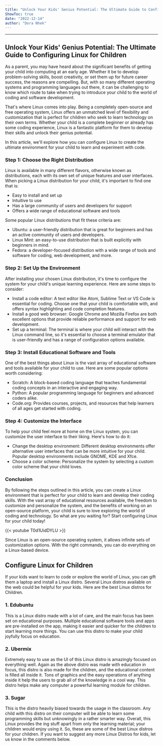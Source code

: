 ```yaml
---
title: "Unlock Your Kids' Genius Potential: The Ultimate Guide to Configuring Linux for Children"
ShowToc: true 
date: "2022-12-14"
author: "Dora Nhek"
---
```

*****
## Unlock Your Kids' Genius Potential: The Ultimate Guide to Configuring Linux for Children

As a parent, you may have heard about the significant benefits of getting your child into computing at an early age. Whether it be to develop problem-solving skills, boost creativity, or set them up for future career success, the reasons are compelling. But, with so many different operating systems and programming languages out there, it can be challenging to know which route to take when trying to introduce your child to the world of coding and software development.

That's where Linux comes into play. Being a completely open-source and free operating system, Linux offers an unmatched level of flexibility and customization that is perfect for children who seek to learn technology on their own terms. Whether your child is a complete beginner or already has some coding experience, Linux is a fantastic platform for them to develop their skills and unlock their genius potential.

In this article, we'll explore how you can configure Linux to create the ultimate environment for your child to learn and experiment with code.

### Step 1: Choose the Right Distribution

Linux is available in many different flavors, otherwise known as distributions, each with its own set of unique features and user interfaces. When picking a Linux distribution for your child, it's important to find one that is:

- Easy to install and set up
- Intuitive to use
- Has a large community of users and developers for support
- Offers a wide range of educational software and tools

Some popular Linux distributions that fit these criteria are:

- Ubuntu: a user-friendly distribution that is great for beginners and has an active community of users and developers.
- Linux Mint: an easy-to-use distribution that is built explicitly with beginners in mind.
- Fedora: a developer-focused distribution with a wide range of tools and software for coding, web development, and more.

### Step 2: Set Up the Environment

After installing your chosen Linux distribution, it's time to configure the system for your child's unique learning experience. Here are some steps to consider:

- Install a code editor: A text editor like Atom, Sublime Text or VS Code is essential for coding. Choose one that your child is comfortable with, and offers syntax highlighting and code completion features.
- Install a good web browser: Google Chrome and Mozilla Firefox are both excellent options that provide reliable performance and support for web development.
- Set up a terminal: The terminal is where your child will interact with the Linux command line, so it's essential to choose a terminal emulator that is user-friendly and has a range of configuration options available.

### Step 3: Install Educational Software and Tools

One of the best things about Linux is the vast array of educational software and tools available for your child to use. Here are some popular options worth considering:

- Scratch: A block-based coding language that teaches fundamental coding concepts in an interactive and engaging way.
- Python: A popular programming language for beginners and advanced coders alike.
- Code.org: Provides courses, projects, and resources that help learners of all ages get started with coding.

### Step 4: Customize the Interface

To help your child feel more at home on the Linux system, you can customize the user interface to their liking. Here's how to do it:

- Change the desktop environment: Different desktop environments offer alternative user interfaces that can be more intuitive for your child. Popular desktop environments include GNOME, KDE and Xfce.
- Choose a color scheme: Personalize the system by selecting a custom color scheme that your child loves.

### Conclusion

By following the steps outlined in this article, you can create a Linux environment that is perfect for your child to learn and develop their coding skills. With the vast array of educational resources available, the freedom to customize and personalize the system, and the benefits of working on an open-source platform, your child is sure to love exploring the world of coding and technology. So what are you waiting for? Start configuring Linux for your child today!

{{< youtube T0d1UidDYLU >}} 



Since Linux is an open-source operating system, it allows infinite sets of customization options. With the right commands, you can do everything on a Linux-based device.

 
## Configure Linux for Children


If your kids want to learn to code or explore the world of Linux, you can gift them a laptop and install a Linux distro. Several Linux distros available on the web could be helpful for your kids. Here are the best Linux distros for Children.

 
### 1. Edubuntu



This is a Linux distro made with a lot of care, and the main focus has been set on educational purposes. Multiple educational software tools and apps are pre-installed on the app, making it easier and quicker for the children to start learning more things. You can use this distro to make your child joyfully focus on education.

 
### 2. Ubermix



Extremely easy to use as the UI of this Linux distro is amazingly focused on everything well. Again as the above distro was made with education in focus, this distro is also made for the children, and the educational content is filled all inside it.
Tons of graphics and the easy operations of anything inside it help the users to grab all of the knowledge in a cool way. This distro helps make any computer a powerful learning module for children.

 
### 3. Sugar



This is the distro heavily biased towards the usage in the classroom. Any child with this distro on their computer will be able to learn some programming skills but unknowingly in a rather smarter way.
Overall, this Linux provides the ing stuff apart from only the learning material; your children would enjoy using it.
So, these are some of the best Linux distros for your children. If you want to suggest any more Linux Distros for kids, let us know in the comments below.




